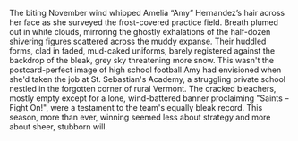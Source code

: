 The biting November wind whipped Amelia “Amy” Hernandez’s hair across her face as she surveyed the frost-covered practice field.  Breath plumed out in white clouds, mirroring the ghostly exhalations of the half-dozen shivering figures scattered across the muddy expanse.  Their huddled forms, clad in faded, mud-caked uniforms, barely registered against the backdrop of the bleak, grey sky threatening more snow.  This wasn't the postcard-perfect image of high school football Amy had envisioned when she'd taken the job at St. Sebastian's Academy, a struggling private school nestled in the forgotten corner of rural Vermont.  The cracked bleachers, mostly empty except for a lone, wind-battered banner proclaiming "Saints – Fight On!", were a testament to the team's equally bleak record. This season, more than ever, winning seemed less about strategy and more about sheer, stubborn will.
